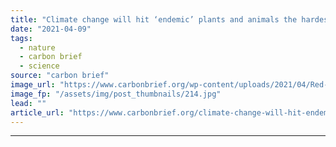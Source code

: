 ```yaml
---
title: "Climate change will hit ‘endemic’ plants and animals the hardest, study warns"
date: "2021-04-09"
tags: 
  - nature
  - carbon brief
  - science
source: "carbon brief"
image_url: "https://www.carbonbrief.org/wp-content/uploads/2021/04/Red-ruffed-lemur-in-Masoala-National-Park-Madagascar-107x71.jpg"
image_fp: "/assets/img/post_thumbnails/214.jpg"
lead: ""
article_url: "https://www.carbonbrief.org/climate-change-will-hit-endemic-plants-and-animals-the-hardest-study-warns"
---
```


---
